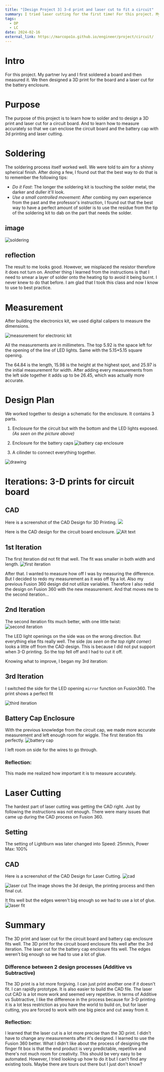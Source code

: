 ```yaml
---
title: "[Design Project 3] 3-d print and laser cut to fit a circuit"
summary: I tried laser cutting for the first time! For this project. My partner Ivy and I first soldered a board and then measured it. We then designed a 3D print for the board and a laser cut for the battery enclosure.
tags:
  - DP
  - LC
date: 2024-02-16
external_link: https://marcopo1o.github.io/engineer/project/circuit/
---
```


# Intro
For this project. My partner Ivy and I first soldered a board and then measured it. We then designed a 3D print for the board and a laser cut for the battery enclosure.

# Purpose
The purpose of this project is to learn how to solder and to design a 3D print and laser cut for a circuit board. And to learn how to measure accurately so that we can enclose the circuit board and the battery cap with 3d printing and laser cutting.

# Soldering 
The soldering process itself worked well. We were told to aim for a shinny spherical finish. After doing a few, I found out that the best way to do that is to remember the following tips:

- *Do it Fast*: The longer the soldering kit is touching the solder metal, the darker and duller it'll look.
- *Use a small controlled movement*: After combing my own experience from the past and the professor's instruction, I found out that the best way to have a perfect amount of solder is to use the residue from the tip of the soldering kit to dab on the part that needs the solder. 

## image
<!-- insert a picture of the soldering  -->
![soldering](circuitb.jpg)

## reflection
The result to me looks good. However, we misplaced the resistor therefore it does not turn on. Another thing I learned from the instructions is that I need to smear a layer of solder onto the heating tip to avoid it being burnt. I never knew to do that before. I am glad that I took this class and now I know to use to best practice. 

# Measurement
After building the electronics kit, we used digital calipers to measure the dimensions. 

![measurement for electronic kit](circuitdraw.jpg)

All the measurements are in millimeters. The top 5.92 is the space left for the opening of the line of LED lights. Same with the 5.15*5.15 square opening. 

The 64.84 is the length, 15.98 is the height at the highest spot, and 25.97 is the initial measurement for width. After adding every measurements from the left side together it adds up to be 26.45, which was actually more accurate.

# Design Plan 
We worked together to design a schematic for the enclosure. It contains 3 parts. 
1) Enclosure for the circuit but with the bottom and the LED lights exposed. *(As seen on the picture above)*

2) Enclosure for the battery caps
![battery cap enclosure](batterydraw.jpg)

3) A cilinder to connect everything together.
<!-- include a picture of the cilinder design -->
![drawing](drawing.jpg)

# Iterations: 3-D prints for circuit board

## CAD
Here is a screenshot of the CAD Design for 3D Printing.
![](image.png)

Here is the CAD design for the circuit board enclosure.
![Alt text](image-1.png)

## 1st Iteration
The first iteration did not fit that well. The fit was smaller in both width and length. 
![first iteration](circuit1.jpg)

After that. I wanted to measure how off I was by measuring the difference. But I decided to redo my measurement as it was off by a lot. Also my previous Fusion 360 design did not utilize variables. Therefore I also redid the design on Fusion 360 with the new measurement. And that moves me to the second iteration...

## 2nd Iteration
The second iteration fits much better, with one little twist:
![second iteration](circuit2.jpg) 

The LED light openings on the side was on the wrong direction. But everything else fits really well. The side *(as seen on the top right corner)* looks a little off from the CAD design. This is because I did not put support when 3-D printing. So the top fell off and I had to cut it off.

Knowing what to improve, I began my 3rd iteration:

## 3rd Iteration

I switched the side for the LED opening  `mirror` function on Fusion360. The print shows a perfect fit

![third iteration](circuit3.jpg)

## Battery Cap Enclosure
With the previous knowledge from the circuit cap, we made more accurate measurement and left enough room for wiggle. The first iteration fits perfectly.
![battery cap](battery_cap.jpg)

I left room on side for the wires to go through. 

### Reflection:
This made me realized how important it is to measure accurately.

# Laser Cutting
The hardest part of laser cutting was getting the CAD right. Just by following the instructions was not enough. There were many issues that came up during the CAD process on Fusion 360.

## Setting 
The setting of Lightburn was later changed into Speed: 25mm/s, Power Max: 100%

## CAD
Here is a screenshot of the CAD Design for Laser Cutting.
![cad](cad.png)

![laser cut](laser.jpg)
The image shows the 3d design, the printing process and then final cut.

It fits well but the edges weren't big enough so we had to use a lot of glue.
![laser fit](laser2.jpg)


# Summary
The 3D print and laser cut for the circuit board and battery cap enclosure fits well. The 3D print for the circuit board enclosure fits well after the 3rd iteration. The laser cut for the battery cap enclosure fits well. The edges weren't big enough so we had to use a lot of glue.
### Difference between 2 design processes (Additive vs Subtractive)
The 3D print is a lot more forgiving. I can just print another one if it doesn't fit. I can rapidly prototype. It is also easier to build the CAD file. The laser cut CAD is a lot more work and seemed very repetitive. In terms of Additive vs Subtractive, I like the difference in the process because for 3-D printing it is a lot less restriction as you have the world to build on, but for laser cutting, you are forced to work with one big piece and cut away from it.
### Reflection:
I learned that the laser cut is a lot more precise than the 3D print. I didn't have to change any measurements after it's designed. I learned to use the Fusion 360 better. What I didn't like about the process of designing the finger fit box is that the end product is very predictable, repetitive and there's not much room for creativity. This should be very easy to be automated. However, I tried looking up how to do it but I can't find any existing tools. Maybe there are tours out there but I just don't know? 